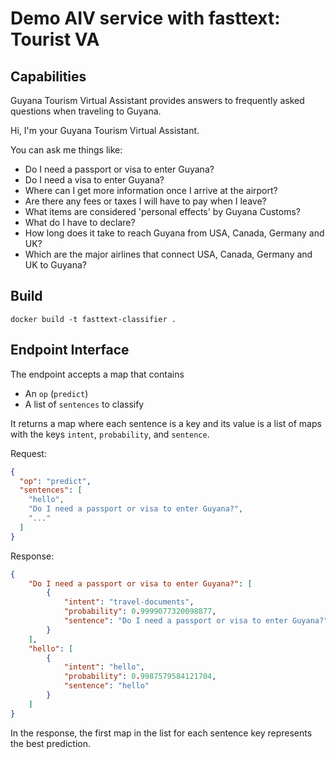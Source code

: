 # Demo AIV service with fasttext: Tourist VA

## Capabilities

Guyana Tourism Virtual Assistant provides answers to frequently asked questions when traveling to Guyana.

Hi, I'm your Guyana Tourism Virtual Assistant.

You can ask me things like:
- Do I need a passport or visa to enter Guyana?
- Do I need a visa to enter Guyana?
- Where can I get more information once I arrive at the airport?
- Are there any fees or taxes I will have to pay when I leave?
- What items are considered 'personal effects' by Guyana Customs?
- What do I have to declare?
- How long does it take to reach Guyana from USA, Canada, Germany and UK?
- Which are the major airlines that connect USA, Canada, Germany and UK to Guyana?

## Build

`docker build -t fasttext-classifier .`

## Endpoint Interface

The endpoint accepts a map that contains
- An `op` (`predict`)
- A list of `sentences` to classify

It returns a map where each sentence is a key and its value is a list of maps with the keys `intent`, `probability`, and `sentence`.

Request:

```json
{
  "op": "predict",
  "sentences": [
    "hello",
    "Do I need a passport or visa to enter Guyana?",
    "..."
  ]
}
```

Response:

```json
{
    "Do I need a passport or visa to enter Guyana?": [
        {
            "intent": "travel-documents",
            "probability": 0.9999077320098877,
            "sentence": "Do I need a passport or visa to enter Guyana?"
        }
    ],
    "hello": [
        {
            "intent": "hello",
            "probability": 0.9987579584121704,
            "sentence": "hello"
        }
    ]
}
```

In the response, the first map in the list for each sentence key represents the best prediction.
